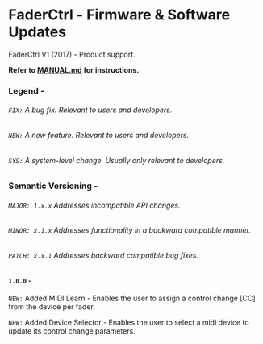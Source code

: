 # FaderCtrl - Firmware & Software Updates

FaderCtrl V1 (2017) - Product support. <p>
<strong> Refer to [MANUAL.md](MANUAL.md) for instructions. </strong>

### Legend - 
###### `FIX:` A bug fix.  Relevant to users and developers.
###### `NEW:` A new feature. Relevant to users and developers.
###### `SYS:` A system-level change.  Usually only relevant to developers.

### Semantic Versioning - 
###### `MAJOR: 1.x.x` Addresses incompatible API changes.
###### `MINOR: x.1.x` Addresses functionality in a backward compatible manner.
###### `PATCH: x.x.1` Addresses backward compatible bug fixes.

#### `1.0.0` -
`NEW:` Added MIDI Learn - Enables the user to assign a control change [CC] from the device per fader. <p>
`NEW:` Added Device Selector - Enables the user to select a midi device to update its control change parameters. <p>
